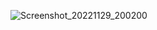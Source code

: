 
![Screenshot_20221129_200200](https://user-images.githubusercontent.com/59407093/204556976-8ace5486-d844-4644-8b71-b62691137d9f.png)
